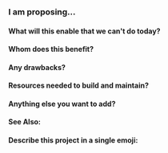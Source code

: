 <!--
This template can help you pitch your idea.
Fill in whatever sections you want, or feel free to ignore it!
-->

### I am proposing...

<!-- One sentence description -->

#### What will this enable that we can't do today?

<!--
Describe in a few sentences the problem and how this idea
can solve it or get us closer to a solution.
-->

#### Whom does this benefit?

<!--
Who are the end users?
Beginners / Power Users?
Insiders / Outsiders?
Developers / Consumers / Mappers / Teachers / someone else?
-->

#### Any drawbacks?

<!--
Be honest!  Will this make things worse for anyone?
Who will be your biggest critic and how can we win them over?
-->

#### Resources needed to build and maintain?

<!--
Who will build this?
Need a database / hosting?
Independent project or run on OpenStreetMap infrastructure?
-->

#### Anything else you want to add?

<!--
Development notes, sketches, wireframes?
Ideas you rejected?
Random thoughts?
-->

#### See Also:

<!--
Prior art, links to existing similar or related projects
-->

#### Describe this project in a single emoji:

<!--
Hopefully your idea is not :poop:
See https://www.webpagefx.com/tools/emoji-cheat-sheet/ for suggestions
-->
